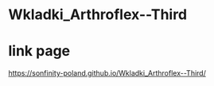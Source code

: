 # Wkladki_Arthroflex--Third

# link page

https://sonfinity-poland.github.io/Wkladki_Arthroflex--Third/